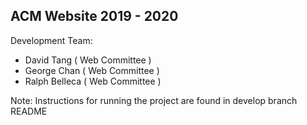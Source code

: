 ## ACM Website 2019 - 2020

Development Team:
- David Tang ( Web Committee )
- George Chan ( Web Committee )
- Ralph Belleca ( Web Committee )

Note: Instructions for running the project are found in develop branch README
